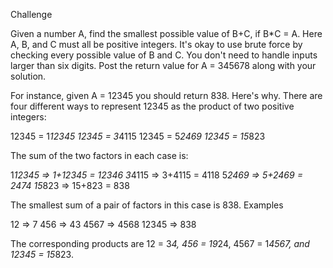 Challenge

Given a number A, find the smallest possible value of B+C, if B*C = A. Here A, B, and C must all be positive integers. It's okay to use brute force by checking every possible value of B and C. You don't need to handle inputs larger than six digits. Post the return value for A = 345678 along with your solution.

For instance, given A = 12345 you should return 838. Here's why. There are four different ways to represent 12345 as the product of two positive integers:

12345 = 1*12345
12345 = 3*4115
12345 = 5*2469
12345 = 15*823

The sum of the two factors in each case is:

1*12345 => 1+12345 = 12346
3*4115 => 3+4115 = 4118
5*2469 => 5+2469 = 2474
15*823 => 15+823 = 838

The smallest sum of a pair of factors in this case is 838.
Examples

12 => 7
456 => 43
4567 => 4568
12345 => 838

The corresponding products are 12 = 3*4, 456 = 19*24, 4567 = 1*4567, and 12345 = 15*823.

